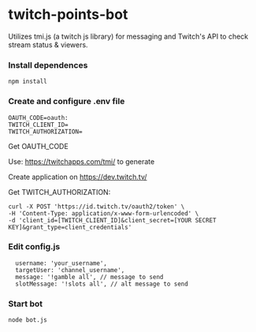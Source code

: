 # twitch-points-bot
Utilizes tmi.js (a twitch js library) for messaging and Twitch's API to check stream status & viewers.

### Install dependences
`npm install`

### Create and configure .env file
```
OAUTH_CODE=oauth:  
TWITCH_CLIENT_ID=
TWITCH_AUTHORIZATION=
```

Get OAUTH_CODE 

Use: https://twitchapps.com/tmi/ to generate

Create application on https://dev.twitch.tv/

Get TWITCH_AUTHORIZATION:
```
curl -X POST 'https://id.twitch.tv/oauth2/token' \
-H 'Content-Type: application/x-www-form-urlencoded' \
-d 'client_id=[TWITCH_CLIENT_ID]&client_secret=[YOUR SECRET KEY]&grant_type=client_credentials'
```

### Edit config.js
```
  username: 'your_username',
  targetUser: 'channel_username',
  message: '!gamble all', // message to send
  slotMessage: '!slots all', // alt message to send
```

### Start bot
`node bot.js`
